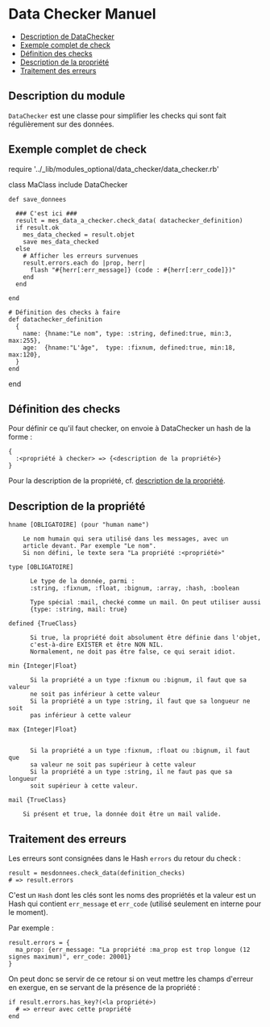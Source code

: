 # Data Checker Manuel

* [Description de DataChecker](#descriptionmodule)
* [Exemple complet de check](#exempledecheck)
* [Définition des checks](#definitiondeschecks)
* [Description de la propriété](#descriptiondelapropriete)
* [Traitement des erreurs](#traitementdeserreurs)

<a name='descriptionmodule'></a>

## Description du module


`DataChecker` est une classe pour simplifier les checks qui sont fait régulièrement sur des données.


<a name='exempledecheck'></a>

## Exemple complet de check

  require '../\_lib/modules_optional/data_checker/data_checker.rb'

  class MaClass
    include DataChecker

    def save_donnees

      ### C'est ici ###
      result = mes_data_a_checker.check_data( datachecker_definition)
      if result.ok
        mes_data_checked = result.objet
        save mes_data_checked
      else
        # Afficher les erreurs survenues
        result.errors.each do |prop, herr|
          flash "#{herr[:err_message]} (code : #{herr[:err_code]})"
        end
      end

    end

    # Définition des checks à faire
    def datachecker_definition
      {
        name: {hname:"Le nom", type: :string, defined:true, min:3, max:255},
        age:  {hname:"L'âge",  type: :fixnum, defined:true, min:18, max:120},
      }
    end
  end


<a name='definitiondeschecks'></a>

## Définition des checks

Pour définir ce qu'il faut checker, on envoie à DataChecker un hash de la forme :

    {
      :<propriété à checker> => {<description de la propriété>}
    }

Pour la description de la propriété, cf. [description de la propriété](#descriptiondelapropriete).

<a name='descriptiondelapropriete'></a>

## Description de la propriété


    hname [OBLIGATOIRE] (pour "human name")

        Le nom humain qui sera utilisé dans les messages, avec un
        article devant. Par exemple "Le nom".
        Si non défini, le texte sera "La propriété :<propriété>"

    type [OBLIGATOIRE]

          Le type de la donnée, parmi :
          :string, :fixnum, :float, :bignum, :array, :hash, :boolean

          Type spécial :mail, checké comme un mail. On peut utiliser aussi
          {type: :string, mail: true}

    defined {TrueClass}

          Si true, la propriété doit absolument être définie dans l'objet,
          c'est-à-dire EXISTER et être NON NIL.
          Normalement, ne doit pas être false, ce qui serait idiot.

    min {Integer|Float}

          Si la propriété a un type :fixnum ou :bignum, il faut que sa valeur
          ne soit pas inférieur à cette valeur
          Si la propriété a un type :string, il faut que sa longueur ne soit
          pas inférieur à cette valeur

    max {Integer|Float}


          Si la propriété a un type :fixnum, :float ou :bignum, il faut que
          sa valeur ne soit pas supérieur à cette valeur
          Si la propriété a un type :string, il ne faut pas que sa longueur
          soit supérieur à cette valeur.

    mail {TrueClass}

        Si présent et true, la donnée doit être un mail valide.


<a name='traitementdeserreurs'></a>

## Traitement des erreurs

Les erreurs sont consignées dans le Hash `errors` du retour du check :

    result = mesdonnees.check_data(definition_checks)
    # => result.errors

C'est un `Hash` dont les clés sont les noms des propriétés et la valeur est un Hash qui contient `err_message` et `err_code` (utilisé seulement en interne pour le moment).

Par exemple :

    result.errors = {
      ma_prop: {err_message: "La propriété :ma_prop est trop longue (12 signes maximum)", err_code: 20001}
    }

On peut donc se servir de ce retour si on veut mettre les champs d'erreur en exergue, en se servant de la présence de la propriété :

    if result.errors.has_key?(<la propriété>)
      # => erreur avec cette propriété
    end
